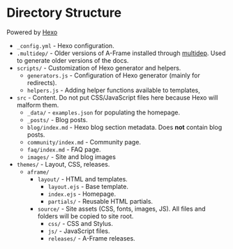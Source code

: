 # Directory Structure

Powered by [Hexo](https://hexo.io/)

- `_config.yml` - Hexo configuration.
- `.multidep/` - Older versions of A-Frame installed through [multidep](https://github.com/joliss/node-multidep). Used to generate older versions of the docs.
- `scripts/` - Customization of Hexo generator and helpers.
  - `generators.js` - Configuration of Hexo generator (mainly for redirects).
  - `helpers.js` - Adding helper functions available to templates,
- `src` - Content. Do not put CSS/JavaScript files here because Hexo will malform them.
  - `_data/` - `examples.json` for populating the homepage.
  - `_posts/` - Blog posts.
  - `blog/index.md` - Hexo blog section metadata. Does **not** contain blog posts.
  - `community/index.md` - Community page.
  - `faq/index.md` - FAQ page.
  - `images/` - Site and blog images
- `themes/` - Layout, CSS, releases.
  - `aframe/`
    - `layout/` - HTML and templates.
      - `layout.ejs` - Base template.
      - `index.ejs` - Homepage.
      - `partials/` - Reusable HTML partials.
    - `source/` - Site assets (CSS, fonts, images, JS). All files and folders will be copied to site root.
      - `css/` - CSS and Stylus.
      - `js/` - JavaScript files.
      - `releases/` - A-Frame releases.
